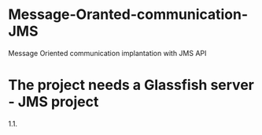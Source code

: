 # Message-Oranted-communication-JMS
Message Oriented communication implantation with JMS API
 # The project needs a Glassfish server - JMS project
1.1.
